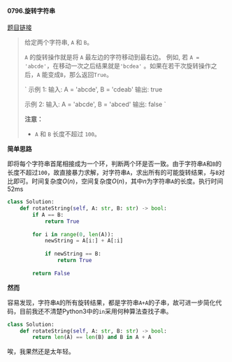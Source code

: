#### 0796.旋转字符串
[题目链接](https://leetcode-cn.com/problems/rotate-string/)
> 给定两个字符串, `A` 和 `B`。
>
> `A` 的旋转操作就是将 `A` 最左边的字符移动到最右边。 例如, 若 `A = 'abcde'`，在移动一次之后结果就是`'bcdea'` 。如果在若干次旋转操作之后，`A` 能变成`B`，那么返回`True`。
>
> `
> 示例 1:
> 输入: A = 'abcde', B = 'cdeab'
> 输出: true
> 
> 示例 2:
> 输入: A = 'abcde', B = 'abced'
> 输出: false
> `
>
> **注意：**
>
> - `A` 和 `B` 长度不超过 `100`。

**简单思路**

即将每个字符串首尾相接成为一个环，判断两个环是否一致。由于字符串`A`和`B`的长度不超过``100``，故直接暴力求解，对字符串`A`，求出所有的可能旋转结果，与`B`对比即可。时间复杂度$O(n)$，空间复杂度$O(n)$，其中$n$为字符串`A`的长度。执行时间52ms

```python
class Solution:
    def rotateString(self, A: str, B: str) -> bool:
        if A == B:
            return True
        
        for i in range(0, len(A)):
            newString = A[i:] + A[:i]
            
            if newString == B:
                return True
        
        return False
```

**然而**

容易发现，字符串`A`的所有旋转结果，都是字符串`A+A`的子串，故可进一步简化代码，目前我还不清楚Python3中的`in`采用何种算法查找子串。

```python
class Solution:
    def rotateString(self, A: str, B: str) -> bool:
        return len(A) == len(B) and B in A + A
```

唉，我果然还是太年轻。